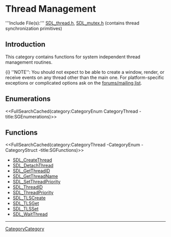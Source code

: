 # Thread Management
'''Include File(s):'''  [SDL_thread.h](http://hg.libsdl.org/SDL/file/default/include/SDL_thread.h), [SDL_mutex.h](http://hg.libsdl.org/SDL/file/default/include/SDL_mutex.h) (contains thread synchronization primitives)


## Introduction
This category contains functions for system independent thread management routines.

{i} ''NOTE'': You should not expect to be able to create a window, render, or receive events on any thread other than the main one.  For platform-specific exceptions or complicated options ask on the <!-- [mailing list](http://lists.libsdl.org/listinfo.cgi/sdl-libsdl.org) or [forum](http://forums.libsdl.org/viewtopic.php?t=5973) --> [forums/mailing list](https://discourse.libsdl.org/).

## Enumerations
<<FullSearchCached(category:CategoryEnum CategoryThread -title:SGEnumerations)>>

<!-- #Remove this line and the ## below to use this markup if it becomes relevant to this category -->
<!-- #== Structures == -->
<!-- #<<FullSearchCached(category:CategoryStruct CategoryThread -title:SGStructures)>> -->
## Functions
<<FullSearchCached(category:CategoryThread -CategoryEnum -CategoryStruct -title:SGFunctions)>>

<!-- BEGIN CATEGORY LIST -->
- [SDL_CreateThread](SDL_CreateThread)
- [SDL_DetachThread](SDL_DetachThread)
- [SDL_GetThreadID](SDL_GetThreadID)
- [SDL_GetThreadName](SDL_GetThreadName)
- [SDL_SetThreadPriority](SDL_SetThreadPriority)
- [SDL_ThreadID](SDL_ThreadID)
- [SDL_ThreadPriority](SDL_ThreadPriority)
- [SDL_TLSCreate](SDL_TLSCreate)
- [SDL_TLSGet](SDL_TLSGet)
- [SDL_TLSSet](SDL_TLSSet)
- [SDL_WaitThread](SDL_WaitThread)
<!-- END CATEGORY LIST -->
----
[CategoryCategory](CategoryCategory)
